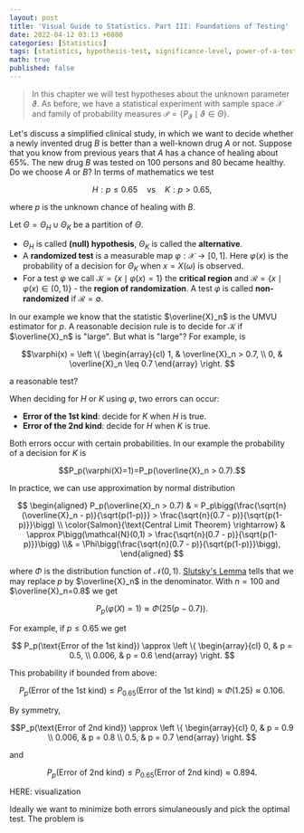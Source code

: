 ```yaml
---
layout: post
title: 'Visual Guide to Statistics. Part III: Foundations of Testing'
date: 2022-04-12 03:13 +0800
categories: [Statistics]
tags: [statistics, hypothesis-test, significance-level, power-of-a-test, neyman-pearson-criterion]
math: true
published: false
---
```


> In this chapter we will test hypotheses about the unknown parameter $\vartheta$. As before, we have a statistical experiment with sample space $\mathcal{X}$ and family of probability measures $\mathcal{P} = \lbrace P_\vartheta \mid \vartheta \in \Theta \rbrace$.

Let's discuss a simplified clinical study, in which we want to decide whether a newly invented drug $B$ is better than a well-known drug $A$ or not. Suppose that you know from previous years that $A$ has a chance of healing about $65$%. The new drug $B$ was tested on $100$ persons and $80$ became healthy. Do we choose $A$ or $B$? In terms of mathematics we test

$$H: p \leq 0.65 \quad \text{vs} \quad K: p > 0.65, $$

where $p$ is the unknown chance of healing with $B$.

Let $\Theta = \Theta_H \cup \Theta_K$ be a partition of $\Theta$.

* $\Theta_H$ is called **(null) hypothesis**, $\Theta_K$ is called the **alternative**.
* A **randomized test** is a measurable map $\varphi: \mathcal{X} \rightarrow [0, 1]$. Here $\varphi(x)$ is the probability of a decision for $\Theta_K$ when $x=X(\omega)$ is observed.
* For a test $\varphi$ we call $\mathcal{K}= \{x \mid \varphi(x)=1 \}$ the **critical region** and $\mathcal{R}= \{x \mid \varphi(x) \in (0,1) \}$ - the **region of randomization**. A test $\varphi$ is called **non-randomized** if $\mathcal{R} = \emptyset$.

In our example we know that the statistic $\overline{X}_n$ is the UMVU estimator for $p$. A reasonable decision rule is to decide for $\mathcal{K}$ if $\overline{X}_n$ is "large". But what is "large"? For example, is

$$\varphi(x) =
	\left \{
	\begin{array}{cl}
	1, & \overline{X}_n > 0.7, \\
	0, & \overline{X}_n \leq 0.7 
	\end{array}
	\right.
$$

a reasonable test?

When deciding for $H$ or $K$ using $\varphi$, two errors can occur:

* **Error of the 1st kind**: decide for $K$ when $H$ is true.
* **Error of the 2nd kind**: decide for $H$ when $K$ is true.

Both errors occur with certain probabilities. In our example the probability of a decision for $K$ is

$$P_p(\varphi(X)=1)=P_p(\overline{X}_n > 0.7).$$

In practice, we can use approximation by normal distribution

$$
\begin{aligned}
	P_p(\overline{X}_n > 0.7) & = P_p\bigg(\frac{\sqrt{n}(\overline{X}_n - p)}{\sqrt{p(1-p)}} > \frac{\sqrt{n}(0.7 - p)}{\sqrt{p(1-p)}}\bigg) \\
	\color{Salmon}{\text{Central Limit Theorem} \rightarrow} & \approx P\bigg(\mathcal{N}(0,1) > \frac{\sqrt{n}(0.7 - p)}{\sqrt{p(1-p)}}\bigg) \\& = \Phi\bigg(\frac{\sqrt{n}(0.7 - p)}{\sqrt{p(1-p)}}\bigg),
	\end{aligned}	
$$

where $\Phi$ is the distribution function of $\mathcal{N}(0, 1)$. [Slutsky's Lemma](https://en.wikipedia.org/wiki/Slutsky%27s_theorem) tells that we may replace $p$ by $\overline{X}_n$ in the denominator. With $n=100$ and $\overline{X}_n=0.8$ we get

$$P_p(\varphi(X)=1) \approx \Phi(25(p-0.7)).$$

For example, if $p \leq 0.65$ we get

$$ P_p(\text{Error of the 1st kind}) \approx
	\left \{
	\begin{array}{cl}
	0, & p = 0.5, \\
	0.006, &  p = 0.6
	\end{array}
	\right.
$$

This probability if bounded from above:

$$P_p(\text{Error of the 1st kind}) \leq P_{0.65}(\text{Error of the 1st kind}) \approx \Phi(1.25) \approx 0.106.$$

By symmetry,

$$P_p(\text{Error of 2nd kind}) \approx
	\left \{
	\begin{array}{cl}
	0, & p = 0.9 \\
	0.006, &  p = 0.8 \\
	0.5, & p = 0.7
	\end{array}
	\right.
$$

and

$$ P_p(\text{Error of 2nd kind}) \leq P_{0.65}(\text{Error of 2nd kind}) \approx 0.894.$$

HERE: visualization

Ideally we want to minimize both errors simulaneously and pick the optimal test. The problem is